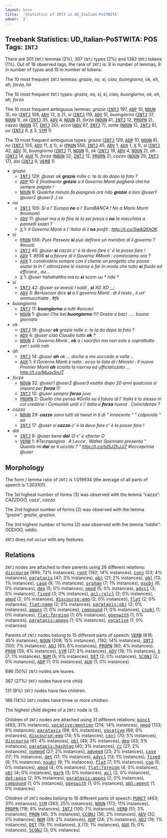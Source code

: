 ```yaml
---
layout: base
title:  'Statistics of INTJ in UD_Italian-PoSTWITA'
udver: '2'
---
```


## Treebank Statistics: UD_Italian-PoSTWITA: POS Tags: `INTJ`

There are 301 `INTJ` lemmas (2%), 307 `INTJ` types (2%) and 1382 `INTJ` tokens (1%).
Out of 16 observed tags, the rank of `INTJ` is: 9 in number of lemmas, 9 in number of types and 15 in number of tokens.

The 10 most frequent `INTJ` lemmas: <em>grazie, no, sì, ciao, buongiorno, ok, eh, ah, forza, lol</em>

The 10 most frequent `INTJ` types:  <em>grazie, no, si, sì, ciao, buongiorno, ok, eh, ah, forza</em>

The 10 most frequent ambiguous lemmas: <em>grazie</em> (<tt><a href="it_postwita-pos-INTJ.html">INTJ</a></tt> 197, <tt><a href="it_postwita-pos-ADP.html">ADP</a></tt> 10, <tt><a href="it_postwita-pos-NOUN.html">NOUN</a></tt> 3), <em>no</em> (<tt><a href="it_postwita-pos-INTJ.html">INTJ</a></tt> 106, <tt><a href="it_postwita-pos-ADV.html">ADV</a></tt> 12, <tt><a href="it_postwita-pos-X.html">X</a></tt> 2), <em>sì</em> (<tt><a href="it_postwita-pos-INTJ.html">INTJ</a></tt> 119, <tt><a href="it_postwita-pos-ADV.html">ADV</a></tt> 5), <em>buongiorno</em> (<tt><a href="it_postwita-pos-INTJ.html">INTJ</a></tt> 37, <tt><a href="it_postwita-pos-NOUN.html">NOUN</a></tt> 1), <em>ok</em> (<tt><a href="it_postwita-pos-INTJ.html">INTJ</a></tt> 35, <tt><a href="it_postwita-pos-ADV.html">ADV</a></tt> 4, <tt><a href="it_postwita-pos-NOUN.html">NOUN</a></tt> 3), <em>forza</em> (<tt><a href="it_postwita-pos-NOUN.html">NOUN</a></tt> 41, <tt><a href="it_postwita-pos-INTJ.html">INTJ</a></tt> 12, <tt><a href="it_postwita-pos-PROPN.html">PROPN</a></tt> 2), <em>cazzo</em> (<tt><a href="it_postwita-pos-NOUN.html">NOUN</a></tt> 37, <tt><a href="it_postwita-pos-INTJ.html">INTJ</a></tt> 20), <em>ecco</em> (<tt><a href="it_postwita-pos-ADV.html">ADV</a></tt> 67, <tt><a href="it_postwita-pos-INTJ.html">INTJ</a></tt> 7), <em>notte</em> (<tt><a href="it_postwita-pos-NOUN.html">NOUN</a></tt> 12, <tt><a href="it_postwita-pos-INTJ.html">INTJ</a></tt> 6), <em>uu</em> (<tt><a href="it_postwita-pos-INTJ.html">INTJ</a></tt> 8, <tt><a href="it_postwita-pos-X.html">X</a></tt> 3, <tt><a href="it_postwita-pos-SYM.html">SYM</a></tt> 1)

The 10 most frequent ambiguous types:  <em>grazie</em> (<tt><a href="it_postwita-pos-INTJ.html">INTJ</a></tt> 129, <tt><a href="it_postwita-pos-ADP.html">ADP</a></tt> 10, <tt><a href="it_postwita-pos-NOUN.html">NOUN</a></tt> 8), <em>no</em> (<tt><a href="it_postwita-pos-INTJ.html">INTJ</a></tt> 105, <tt><a href="it_postwita-pos-ADV.html">ADV</a></tt> 11, <tt><a href="it_postwita-pos-X.html">X</a></tt> 1), <em>si</em> (<tt><a href="it_postwita-pos-PRON.html">PRON</a></tt> 556, <tt><a href="it_postwita-pos-INTJ.html">INTJ</a></tt> 45, <tt><a href="it_postwita-pos-ADV.html">ADV</a></tt> 1, <tt><a href="it_postwita-pos-AUX.html">AUX</a></tt> 1, <tt><a href="it_postwita-pos-X.html">X</a></tt> 1), <em>sì</em> (<tt><a href="it_postwita-pos-INTJ.html">INTJ</a></tt> 42, <tt><a href="it_postwita-pos-ADV.html">ADV</a></tt> 3), <em>buongiorno</em> (<tt><a href="it_postwita-pos-INTJ.html">INTJ</a></tt> 11, <tt><a href="it_postwita-pos-NOUN.html">NOUN</a></tt> 1), <em>ok</em> (<tt><a href="it_postwita-pos-INTJ.html">INTJ</a></tt> 19, <tt><a href="it_postwita-pos-ADV.html">ADV</a></tt> 4, <tt><a href="it_postwita-pos-NOUN.html">NOUN</a></tt> 2), <em>ah</em> (<tt><a href="it_postwita-pos-INTJ.html">INTJ</a></tt> 14, <tt><a href="it_postwita-pos-AUX.html">AUX</a></tt> 1), <em>forza</em> (<tt><a href="it_postwita-pos-NOUN.html">NOUN</a></tt> 32, <tt><a href="it_postwita-pos-INTJ.html">INTJ</a></tt> 12, <tt><a href="it_postwita-pos-PROPN.html">PROPN</a></tt> 2), <em>cazzo</em> (<tt><a href="it_postwita-pos-NOUN.html">NOUN</a></tt> 29, <tt><a href="it_postwita-pos-INTJ.html">INTJ</a></tt> 17), <em>dai</em> (<tt><a href="it_postwita-pos-INTJ.html">INTJ</a></tt> 9, <tt><a href="it_postwita-pos-VERB.html">VERB</a></tt> 1)


* <em>grazie</em>
  * <tt><a href="it_postwita-pos-INTJ.html">INTJ</a></tt> 129: <em>@user ok <b>grazie</b> mille c: te la do dopo la foto ?</em>
  * <tt><a href="it_postwita-pos-ADP.html">ADP</a></tt> 10: <em>E finalmente <b>grazie</b> a il Governo Monti pagherà cha ha sempre pagato !</em>
  * <tt><a href="it_postwita-pos-NOUN.html">NOUN</a></tt> 8: <em>Qualche minuto fa piangevo ora rido <b>grazie</b> a loro @user1 @user2 @user3 :) xx</em>
* <em>no</em>
  * <tt><a href="it_postwita-pos-INTJ.html">INTJ</a></tt> 105: <em>Si a l' Europa <b>no</b> a l' EuroBANCA ! No a Mario Monti #nomonti</em>
  * <tt><a href="it_postwita-pos-ADV.html">ADV</a></tt> 11: <em>@user ma a la fine te la sei presa o <b>no</b> la macchina a pannelli solari ?</em>
  * <tt><a href="it_postwita-pos-X.html">X</a></tt> 1: <em>Il Governo Monti e l' Italia di il <b>no</b> profit : http://t.co/SwAQXhOK</em>
* <em>si</em>
  * <tt><a href="it_postwita-pos-PRON.html">PRON</a></tt> 556: <em>Pure Passera <b>si</b> può definire un membro di il governo ? #monti</em>
  * <tt><a href="it_postwita-pos-INTJ.html">INTJ</a></tt> 45: <em>@user <b>si</b> cazzo c' è la devo fare c' è la posso fare !</em>
  * <tt><a href="it_postwita-pos-ADV.html">ADV</a></tt> 1: <em>#556 <b>si</b> a favore di il Governo #Monti : cominciamo ora ?</em>
  * <tt><a href="it_postwita-pos-AUX.html">AUX</a></tt> 1: <em>condividere sempre con il cliente un progetto che possa aiutar lo in l' ottimizzare le risorse e far in modo che tutto <b>si</b> fluido ed efficace , au…</em>
  * <tt><a href="it_postwita-pos-X.html">X</a></tt> 1: <em>@user hahahahha ma tu <b>si</b> scem uu * ride *</em>
* <em>sì</em>
  * <tt><a href="it_postwita-pos-INTJ.html">INTJ</a></tt> 42: <em>@user se avessi i soldi , <b>sì</b> XD XD ;_;</em>
  * <tt><a href="it_postwita-pos-ADV.html">ADV</a></tt> 3: <em>Berlusconi dice <b>sì</b> a il governo Monti . di il resto , è un' ammucchiata . #fb</em>
* <em>buongiorno</em>
  * <tt><a href="it_postwita-pos-INTJ.html">INTJ</a></tt> 11: <em><b>buongiorno</b> a tutti #oncaci</em>
  * <tt><a href="it_postwita-pos-NOUN.html">NOUN</a></tt> 1: <em>@user Che bel <b>buongiorno</b> !!!! Grazie e baci ..... buona giornata</em>
* <em>ok</em>
  * <tt><a href="it_postwita-pos-INTJ.html">INTJ</a></tt> 19: <em>@user <b>ok</b> grazie mille c: te la do dopo la foto ?</em>
  * <tt><a href="it_postwita-pos-ADV.html">ADV</a></tt> 4: <em>@user ciao Claudio tutto <b>ok</b> ?</em>
  * <tt><a href="it_postwita-pos-NOUN.html">NOUN</a></tt> 2: <em>Governo Monti , <b>ok</b> a i sacrifici ma non solo e soprattutto per i soliti noti</em>
* <em>ah</em>
  * <tt><a href="it_postwita-pos-INTJ.html">INTJ</a></tt> 14: <em>@user <b>ah</b> ok ... anche a me succede a volte ..</em>
  * <tt><a href="it_postwita-pos-AUX.html">AUX</a></tt> 1: <em>Il Governo Monti è nato : ecco la lista di i Ministri : Il nuovo Premier Monti <b>ah</b> sciolto la riserva ed ufficializzato ... http://t.co/Muqy5nJT</em>
* <em>forza</em>
  * <tt><a href="it_postwita-pos-NOUN.html">NOUN</a></tt> 32: <em>@user1 @user2 @user3 esatto dopo 20 anni qualcosa si impara per <b>forza</b> !!!</em>
  * <tt><a href="it_postwita-pos-INTJ.html">INTJ</a></tt> 12: <em>@user sempre <b>forza</b> juve</em>
  * <tt><a href="it_postwita-pos-PROPN.html">PROPN</a></tt> 2: <em>Quello che pensa #Grillo su il futuro di l' Italia è lo stesso in cui credono i Comunisti uniti x l' italia e <b>forza</b> nuova . Coincidenze ?</em>
* <em>cazzo</em>
  * <tt><a href="it_postwita-pos-NOUN.html">NOUN</a></tt> 29: <em><b>cazzo</b> sono tutti sti tweet in tl di " innocente " " colpevole " ao</em>
  * <tt><a href="it_postwita-pos-INTJ.html">INTJ</a></tt> 17: <em>@user si <b>cazzo</b> c' è la devo fare c' è la posso fare !</em>
* <em>dai</em>
  * <tt><a href="it_postwita-pos-INTJ.html">INTJ</a></tt> 9: <em>@user bene <b>dai</b> :D c' è xfactor *O*</em>
  * <tt><a href="it_postwita-pos-VERB.html">VERB</a></tt> 1: <em>#Terzapagina . A Lecce , Walter Spennato presenta " Quanto mi <b>dai</b> se ti uccido ? " http://t.co/td5J2hJJj7 #lecceprima @user</em>

## Morphology

The form / lemma ratio of `INTJ` is 1.019934 (the average of all parts of speech is 1.303101).

The 1st highest number of forms (3) was observed with the lemma “cazzo”: <em>CAZZOOO, cazz', cazzo</em>.

The 2nd highest number of forms (2) was observed with the lemma “grazie”: <em>grazie, graziee</em>.

The 3rd highest number of forms (2) was observed with the lemma “oddio”: <em>ODDIOO, oddio</em>.

`INTJ` does not occur with any features.


## Relations

`INTJ` nodes are attached to their parents using 26 different relations: <tt><a href="it_postwita-dep-discourse.html">discourse</a></tt> (999; 72% instances), <tt><a href="it_postwita-dep-root.html">root</a></tt> (192; 14% instances), <tt><a href="it_postwita-dep-conj.html">conj</a></tt> (53; 4% instances), <tt><a href="it_postwita-dep-parataxis.html">parataxis</a></tt> (47; 3% instances), <tt><a href="it_postwita-dep-obj.html">obj</a></tt> (21; 2% instances), <tt><a href="it_postwita-dep-obl.html">obl</a></tt> (13; 1% instances), <tt><a href="it_postwita-dep-case.html">case</a></tt> (9; 1% instances), <tt><a href="it_postwita-dep-orphan.html">orphan</a></tt> (7; 1% instances), <tt><a href="it_postwita-dep-nsubj.html">nsubj</a></tt> (6; 0% instances), <tt><a href="it_postwita-dep-dep.html">dep</a></tt> (5; 0% instances), <tt><a href="it_postwita-dep-nmod.html">nmod</a></tt> (5; 0% instances), <tt><a href="it_postwita-dep-advcl.html">advcl</a></tt> (3; 0% instances), <tt><a href="it_postwita-dep-fixed.html">fixed</a></tt> (3; 0% instances), <tt><a href="it_postwita-dep-acl-relcl.html">acl:relcl</a></tt> (2; 0% instances), <tt><a href="it_postwita-dep-amod.html">amod</a></tt> (2; 0% instances), <tt><a href="it_postwita-dep-discourse-emo.html">discourse:emo</a></tt> (2; 0% instances), <tt><a href="it_postwita-dep-flat.html">flat</a></tt> (2; 0% instances), <tt><a href="it_postwita-dep-flat-name.html">flat:name</a></tt> (2; 0% instances), <tt><a href="it_postwita-dep-parataxis-obj.html">parataxis:obj</a></tt> (2; 0% instances), <tt><a href="it_postwita-dep-appos.html">appos</a></tt> (1; 0% instances), <tt><a href="it_postwita-dep-compound.html">compound</a></tt> (1; 0% instances), <tt><a href="it_postwita-dep-csubj.html">csubj</a></tt> (1; 0% instances), <tt><a href="it_postwita-dep-flat-foreign.html">flat:foreign</a></tt> (1; 0% instances), <tt><a href="it_postwita-dep-goeswith.html">goeswith</a></tt> (1; 0% instances), <tt><a href="it_postwita-dep-parataxis-appos.html">parataxis:appos</a></tt> (1; 0% instances), <tt><a href="it_postwita-dep-vocative.html">vocative</a></tt> (1; 0% instances)

Parents of `INTJ` nodes belong to 15 different parts of speech: <tt><a href="it_postwita-pos-VERB.html">VERB</a></tt> (616; 45% instances), <tt><a href="it_postwita-pos-NOUN.html">NOUN</a></tt> (208; 15% instances),  (192; 14% instances), <tt><a href="it_postwita-pos-INTJ.html">INTJ</a></tt> (100; 7% instances), <tt><a href="it_postwita-pos-ADJ.html">ADJ</a></tt> (83; 6% instances), <tt><a href="it_postwita-pos-PROPN.html">PROPN</a></tt> (60; 4% instances), <tt><a href="it_postwita-pos-PRON.html">PRON</a></tt> (59; 4% instances), <tt><a href="it_postwita-pos-SYM.html">SYM</a></tt> (27; 2% instances), <tt><a href="it_postwita-pos-ADV.html">ADV</a></tt> (19; 1% instances), <tt><a href="it_postwita-pos-X.html">X</a></tt> (7; 1% instances), <tt><a href="it_postwita-pos-NUM.html">NUM</a></tt> (5; 0% instances), <tt><a href="it_postwita-pos-DET.html">DET</a></tt> (2; 0% instances), <tt><a href="it_postwita-pos-SCONJ.html">SCONJ</a></tt> (2; 0% instances), <tt><a href="it_postwita-pos-ADP.html">ADP</a></tt> (1; 0% instances), <tt><a href="it_postwita-pos-AUX.html">AUX</a></tt> (1; 0% instances)

696 (50%) `INTJ` nodes are leaves.

367 (27%) `INTJ` nodes have one child.

131 (9%) `INTJ` nodes have two children.

188 (14%) `INTJ` nodes have three or more children.

The highest child degree of a `INTJ` node is 13.

Children of `INTJ` nodes are attached using 31 different relations: <tt><a href="it_postwita-dep-punct.html">punct</a></tt> (463; 31% instances), <tt><a href="it_postwita-dep-vocative-mention.html">vocative:mention</a></tt> (214; 14% instances), <tt><a href="it_postwita-dep-nmod.html">nmod</a></tt> (133; 9% instances), <tt><a href="it_postwita-dep-parataxis.html">parataxis</a></tt> (98; 6% instances), <tt><a href="it_postwita-dep-vocative.html">vocative</a></tt> (89; 6% instances), <tt><a href="it_postwita-dep-discourse-emo.html">discourse:emo</a></tt> (74; 5% instances), <tt><a href="it_postwita-dep-conj.html">conj</a></tt> (70; 5% instances), <tt><a href="it_postwita-dep-discourse.html">discourse</a></tt> (61; 4% instances), <tt><a href="it_postwita-dep-obl.html">obl</a></tt> (49; 3% instances), <tt><a href="it_postwita-dep-dep.html">dep</a></tt> (43; 3% instances), <tt><a href="it_postwita-dep-parataxis-hashtag.html">parataxis:hashtag</a></tt> (40; 3% instances), <tt><a href="it_postwita-dep-cc.html">cc</a></tt> (27; 2% instances), <tt><a href="it_postwita-dep-nummod.html">nummod</a></tt> (27; 2% instances), <tt><a href="it_postwita-dep-advmod.html">advmod</a></tt> (23; 2% instances), <tt><a href="it_postwita-dep-case.html">case</a></tt> (17; 1% instances), <tt><a href="it_postwita-dep-det.html">det</a></tt> (17; 1% instances), <tt><a href="it_postwita-dep-advcl.html">advcl</a></tt> (13; 1% instances), <tt><a href="it_postwita-dep-fixed.html">fixed</a></tt> (9; 1% instances), <tt><a href="it_postwita-dep-nsubj.html">nsubj</a></tt> (8; 1% instances), <tt><a href="it_postwita-dep-flat.html">flat</a></tt> (7; 0% instances), <tt><a href="it_postwita-dep-cop.html">cop</a></tt> (5; 0% instances), <tt><a href="it_postwita-dep-amod.html">amod</a></tt> (4; 0% instances), <tt><a href="it_postwita-dep-flat-foreign.html">flat:foreign</a></tt> (4; 0% instances), <tt><a href="it_postwita-dep-obj.html">obj</a></tt> (4; 0% instances), <tt><a href="it_postwita-dep-mark.html">mark</a></tt> (3; 0% instances), <tt><a href="it_postwita-dep-acl.html">acl</a></tt> (2; 0% instances), <tt><a href="it_postwita-dep-det-poss.html">det:poss</a></tt> (2; 0% instances), <tt><a href="it_postwita-dep-parataxis-appos.html">parataxis:appos</a></tt> (2; 0% instances), <tt><a href="it_postwita-dep-compound.html">compound</a></tt> (1; 0% instances), <tt><a href="it_postwita-dep-goeswith.html">goeswith</a></tt> (1; 0% instances), <tt><a href="it_postwita-dep-obl-agent.html">obl:agent</a></tt> (1; 0% instances)

Children of `INTJ` nodes belong to 16 different parts of speech: <tt><a href="it_postwita-pos-PUNCT.html">PUNCT</a></tt> (463; 31% instances), <tt><a href="it_postwita-pos-SYM.html">SYM</a></tt> (383; 25% instances), <tt><a href="it_postwita-pos-NOUN.html">NOUN</a></tt> (172; 11% instances), <tt><a href="it_postwita-pos-PROPN.html">PROPN</a></tt> (118; 8% instances), <tt><a href="it_postwita-pos-INTJ.html">INTJ</a></tt> (100; 7% instances), <tt><a href="it_postwita-pos-VERB.html">VERB</a></tt> (51; 3% instances), <tt><a href="it_postwita-pos-PRON.html">PRON</a></tt> (45; 3% instances), <tt><a href="it_postwita-pos-CCONJ.html">CCONJ</a></tt> (36; 2% instances), <tt><a href="it_postwita-pos-ADV.html">ADV</a></tt> (32; 2% instances), <tt><a href="it_postwita-pos-NUM.html">NUM</a></tt> (28; 2% instances), <tt><a href="it_postwita-pos-ADP.html">ADP</a></tt> (24; 2% instances), <tt><a href="it_postwita-pos-ADJ.html">ADJ</a></tt> (19; 1% instances), <tt><a href="it_postwita-pos-DET.html">DET</a></tt> (19; 1% instances), <tt><a href="it_postwita-pos-X.html">X</a></tt> (13; 1% instances), <tt><a href="it_postwita-pos-AUX.html">AUX</a></tt> (5; 0% instances), <tt><a href="it_postwita-pos-SCONJ.html">SCONJ</a></tt> (3; 0% instances)

